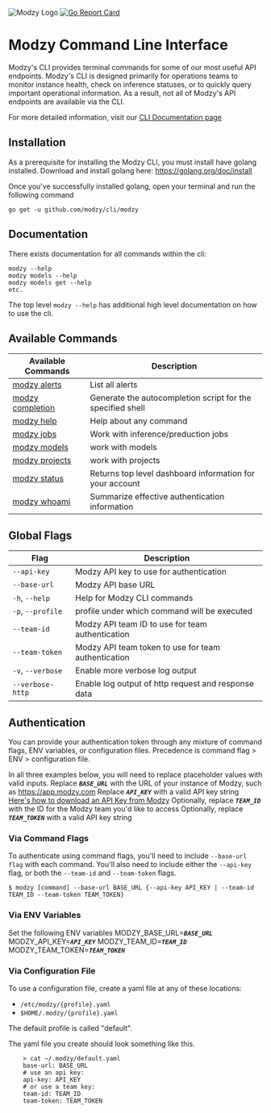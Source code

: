 
![Modzy Logo](https://www.modzy.com/wp-content/uploads/2020/06/MODZY-RGB-POS.png)
[![Go Report Card](https://goreportcard.com/badge/github.com/modzy/cli)](https://goreportcard.com/report/github.com/modzy/cli)

# Modzy Command Line Interface
Modzy's CLI provides terminal commands for some of our most useful API endpoints. Modzy's CLI is designed primarily for 
operations teams to monitor instance health, check on inference statuses, or to quickly query important operational 
information. As a result, not all of Modzy's API endpoints are available via the CLI.

For more detailed information, visit our [CLI Documentation page](https://docs.modzy.com/v1.0.6/docs/cli)
## Installation
As a prerequisite for installing the Modzy CLI, you must install have golang installed. Download and install golang 
here: https://golang.org/doc/install

Once you've successfully installed golang, open your terminal and run the following command

    go get -u github.com/modzy/cli/modzy

## Documentation

There exists documentation for all commands within the cli:

    modzy --help
    modzy models --help
    modzy models get --help
    etc.

The top level `modzy --help` has additional high level documentation on how to use the cli.

## Available Commands
| **Available Commands** | **Description** |
| --- | ---|
| [modzy alerts](https://docs.modzy.com/v1.0.6/docs/modzy-alerts) | List all alerts |
| [modzy completion](https://docs.modzy.com/v1.0.6/docs/modzy-completion) | Generate the autocompletion script for the specified shell ||
| [modzy help](https://docs.modzy.com/v1.0.6/docs/modzy-help) | Help about any command |
| [modzy jobs](https://docs.modzy.com/v1.0.6/docs/modzy-jobs) | Work with inference/preduction jobs |
| [modzy models](https://docs.modzy.com/v1.0.6/docs/modzy-models) | work with models |
| [modzy projects](https://docs.modzy.com/v1.0.6/docs/modzy-projects) | work with projects | 
| [modzy status](https://docs.modzy.com/v1.0.6/docs/status) | Returns top level dashboard information for your account | 
| [modzy whoami](https://docs.modzy.com/v1.0.6/docs/modzy-whoami) | Summarize effective authentication information | 

## Global Flags

|**Flag** | **Description** | 
|--- |  ---|
|`--api-key` | Modzy API key to use for authentication |
|`--base-url` | Modzy API base URL | 
|`-h`, `--help` | Help for Modzy CLI commands | 
|`-p`, `--profile` | profile under which command will be executed | 
|`--team-id` | Modzy API team ID to use for team authentication | 
|`--team-token` | Modzy API team token to use for team authentication | 
| `-v`, `--verbose` | Enable more verbose log output | 
| `--verbose-http` | Enable log output of http request and response data |

## Authentication
You can provide your authentication token through any mixture of command flags,
ENV variables, or configuration files.  Precedence is command flag > ENV > configuration file.

In all three examples below, you will need to replace placeholder values with valid inputs.
Replace ***`BASE_URL`***  with the URL of your instance of Modzy, such as https://app.modzy.com
Replace ***`API_KEY`*** with a valid API key string [Here's how to download an API Key from Modzy](doc:view-and-manage-api-keys)
Optionally, replace ***`TEAM_ID`*** with the ID for the Modzy team you'd like to access
Optionally, replace ***`TEAM_TOKEN`*** with a valid API key string

### Via Command Flags
To authenticate using command flags, you'll need to include `--base-url flag` with each command. You'll also need to include either the `--api-key` flag, or both the `--team-id` and `--team-token` flags.
```
$ modzy [command] --base-url BASE_URL {--api-key API_KEY | --team-id TEAM_ID --team-token TEAM_TOKEN}
```

### Via ENV Variables
Set the following ENV variables
MODZY_BASE_URL=***`BASE_URL`***
MODZY_API_KEY=***`API_KEY`***
MODZY_TEAM_ID=***`TEAM_ID`***
MODZY_TEAM_TOKEN=***`TEAM_TOKEN`***

### Via Configuration File
To use a configuration file, create a yaml file at any of these locations:
* `/etc/modzy/{profile}.yaml`
* `$HOME/.modzy/{profile}.yaml`

The default profile is called "default".

The yaml file you create should look something like this.
```
	> cat ~/.modzy/default.yaml
	base-url: BASE_URL
	# use an api key:
	api-key: API_KEY
	# or use a team key:
	team-id: TEAM_ID
	team-token: TEAM_TOKEN
```